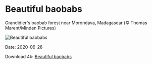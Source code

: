 # Beautiful baobabs

Grandidier's baobab forest near Morondava, Madagascar (© Thomas Marent/Minden Pictures)

![Beautiful baobabs](https://bing.com/th?id=OHR.AdansoniaGrandidieri_EN-US6269745972_UHD.jpg&rf=LaDigue_UHD.jpg&pid=hp&w=1024&h=576)

Date: 2020-06-26

Download 4k: [Beautiful baobabs](https://bing.com/th?id=OHR.AdansoniaGrandidieri_EN-US6269745972_UHD.jpg&rf=LaDigue_UHD.jpg&pid=hp&w=3840&h=2160)


